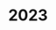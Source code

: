 ---
title: "2023"
collection: publications
permalink: /publication/2010-10-01-paper
excerpt: "<br/><img src='/images/2023-9.png' alt='www' width='300' height='170' style='float:left'>"
paperurl: 'https://doi.org/10.1016/j.advengsoft.2023.103529'
citation: 'Yi Liu, Peng Zhang, Hang-Cheng Zhang, Weiming Wang, Tian-Qi Song, Xin Yan, Wei Zeng, Yi-Jun Yang. (2023). &quot;Self-supporting parametric polyhedral structure for 3D printing.&quot; <i>Advances in Engineering Software.</i> 2023, 186:103529-103542.'
---